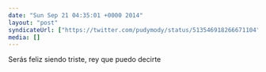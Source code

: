 ```yaml
---
date: "Sun Sep 21 04:35:01 +0000 2014"
layout: "post"
syndicateUrl: ["https://twitter.com/pudymody/status/513546918266671104"]
media: []
---
```

Serás feliz siendo triste, rey que puedo decirte